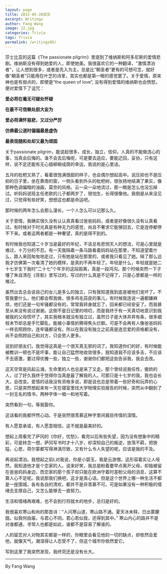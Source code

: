 ```yaml
---
layout: page
title: 2012-05-26旧文
excerpt: Writings
author: Fang Wang
image: 22.jpg
categories: Trivia
tags: Trivia
permalink: /writings05/
---
```


莎士比亚的这篇《The passionate pilgrim》里提到了维纳斯和阿多尼斯的爱情悲剧。维纳斯没有得到她爱的人，即使她美。我很喜欢它的一种翻译，"激情漂泊者"，让人想到很多，或者是先入为主，总是比“朝圣者”更有的可想可念，就好像“朝圣者”只能用在叶芝的诗里，其实也都是第一眼的感觉罢了。关于爱情，原来神也是有弱点的，即使是“the queen of love”, 没有得到爱情的维纳斯也会愤怒，便对爱情下了诅咒：

**爱必将在毫无可疑处怀疑**

**在最不可信赖处胆大妄为**

**爱必将满怀慈悲，又过分严厉**

**仿佛最公道时偏偏最是虚伪**

**最表现随和处却又最为顽固**

关于passionate pilgrim，能说起很多，成长，独立，信仰，人真的不能做违心的事，当真会后悔的。谁不会去后悔呢，可是要去适应，要能迂回，妥协，只有这样，说不定还能有无心插柳柳成荫的幸运，我说的是心里话。

五月的枇杷又熟了，看着很饱满很甜的样子，也会偶尔想起高中。说压抑也不是压抑的日子里，坐在靠南的窗，一侧头看到外头的枇杷树，很张扬地结满了果实，像那种色调偏暗的油画，莫奈的风格。云一朵一朵地流过，那一眼是怎么也没忘掉过。听妈妈说班主任老欧的儿子都两岁了，很怕生，长得很像他。我倒是从来没见过，只觉得有些好笑，想想这也都是命运吧。

那时候的两年怎么会那么漫长，一个人怎么可以记那么久。

关于恩情，我确实很久没有认认真真看过爸爸妈妈，或者是好像很久没有认真看过。有时候对于时光真是有种无力的感觉，尚且不奢求它能够回去，它是连停都停不下来。或者这两者都是一种奢望，真的是得不到的。

有时候我也知道二十岁当是最好的年纪，不该总有悲悯天人的想法，可是心里就是难过，十万分的不忍。有一天我隔着一条马路看着妈妈站在那里，不知道望着什么，路人来回匆匆地走过，只有她是站在那里的，或者我只看见了她。隔了那么远我才仿佛第一次看清了她的模样，是真的不再年轻了。年轻是什么，年轻就是她二十七岁生下我时“二十七”个年岁的这段距离，真是一段鸿沟。那个时候突然一下子懂了朱自清在《背影》里写过的，写过的什么真是不记得了，只是心里都是一样的难过。

虽然出去总会说自己的女儿是多么的独立，只有我知道我到底是被他们宠坏了。不管我要什么，他们都会帮我做，很多鸡毛蒜皮的事儿，有时候我连说一遍都嫌麻烦，他们还是一句牢骚都没有的，常常我转身就忘了，回来都已经安妥了。而我甚至从来没有说过谢谢。这倒不是日记里的唠叨，而是我终于有一天真切地意识到我被我的父母惯坏了，其实我根本就没有独立过，虽然日子是大体井井有条，很多细枝末节却总是手忙脚乱，能被小事情折腾得焦头烂额。可是不会再有人像爸爸妈妈一样去照顾你，连牢骚都没有。所以在我没有独立之前真是连恋爱的资格都没有，尚不会照顾自己和对方，只会劳人更多。

说到好朋友们，我觉得这真是一个很天真无邪的词了。我知道你们的好，有时候能被教训一顿也不是坏事，能让自己猛然地收敛很多，我知道我不应该多舌，不应该不去感激，要过得优雅一些，独立一些，谢谢你们都把这些告诉我，我会去改。

这天空常是风起云涌，生命里的人也总是来了又走。那个曾经说我任性，傲娇的人，过了好久我终于觉得你当真是最了解我的人。可那只是十七岁的我，我也会长大，会改变。爱情的话我没有资格多说，即是说也总是带着一些好奇和玩弄的心思，只是突然想起来有一天在寝室里找大学物理实验报告的时候，突然从中翻到了一封无名的情书，两种字体一唱一和地写着。

突然看到一句，等我娶你。

这话看的我都怦然心动。于是突然很羡慕这种字里间眉目传情的深情。

有人愿意承诺，有人愿意相信，这不就是最美好的。

想起上周看完了萨冈的《你好，忧愁》，看完以后有些失望，因为没有想象中的精彩，可是转念一想，萨冈写书时才十八岁，却深知自己的叛逆，放荡不羁，把狭隘，心思，荷尔蒙都写得淋漓尽致，又有什么令人失望的呢，应该是我的不及。

再说起漂泊。我想起之前L对我说，你是小碧玉，我是云游僧。这形容着实让人哑然，我知道他才是个恋家的人。说来好笑，我总是盼着要早点离开父母，却独被留在爸爸妈妈身边，而恋家的那个孩子却只能在欧洲守着时差盼父母的消息，这算不算人心不足呢。我说那我们换吧，这才是真心话。但是这个世界上哪一种生活不都是一座围城，各有各自的清欢，都并不是非羡慕不可。可是如果没有一种积极的情绪去支撑自己，又怎么能够去一直努力。

生活和情绪再艰难，也不会到行将就木的地步，总归是好的。

我很喜欢寒山和尚的那首诗：“人问寒山道，寒山路不通。夏天冰未释，日出雾朦胧。似我何由届，与君心不同。君心若似我，还得到其中。” 寒山内心的路并不是对谁都通，寻常人也都是如此，谁都不是容易了解谁的。

人的留恋对人对物其实都是一样的，你眼里会看见他的一切的缺点，却依然会爱他，就像天气，潮湿得让人忍受不了，但这个城市你依然爱它。

写到这里了我突然发现，我终究还是没有长大。



****

By Fang Wang